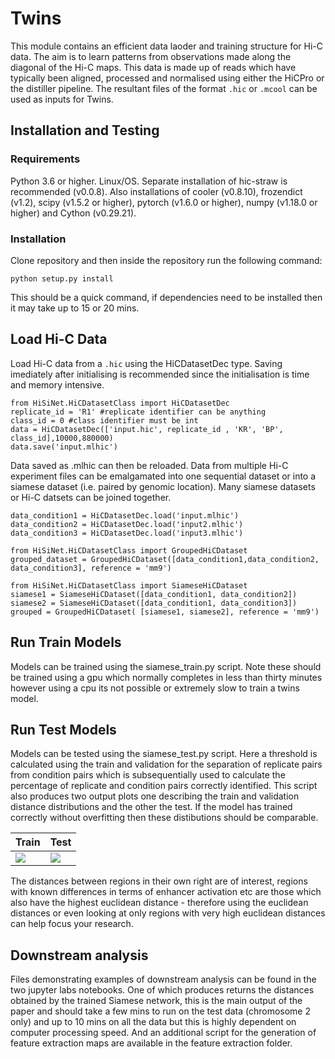 # Twins
This module contains an efficient data laoder and training structure for Hi-C data. The aim is to learn patterns from observations made along the diagonal of the Hi-C maps. This data is made up of reads which have typically been aligned, processed and normalised using either the HiCPro or the distiller pipeline. The resultant files of the format `.hic` or `.mcool` can be used as inputs for Twins. 

## Installation and Testing

### Requirements 
Python 3.6 or higher. Linux/OS. Separate installation of hic-straw is recommended (v0.0.8). Also installations of cooler (v0.8.10),  frozendict (v1.2), scipy (v1.5.2 or higher), pytorch (v1.6.0 or higher), numpy (v1.18.0 or higher) and Cython (v0.29.21). 

### Installation 
Clone repository and then inside the repository run the following command: 

``` python setup.py install ```

This should be a quick command, if dependencies need to be installed then it may take up to 15 or 20 mins. 

## Load Hi-C Data 
Load Hi-C data from a `.hic` using the HiCDatasetDec type. Saving imediately after initialising is recommended since the initialisation is time and memory intensive.

```
from HiSiNet.HiCDatasetClass import HiCDatasetDec
replicate_id = 'R1' #replicate identifier can be anything  
class_id = 0 #class identifier must be int 
data = HiCDatasetDec(['input.hic', replicate_id , 'KR', 'BP', class_id],10000,880000)
data.save('input.mlhic')
```
Data saved as .mlhic can then be reloaded. Data from multiple Hi-C experiment files can be emalgamated into one sequential dataset or into a siamese dataset (i.e. paired by genomic location). Many siamese datasets or Hi-C datsets can be joined together. 

```
data_condition1 = HiCDatasetDec.load('input.mlhic')
data_condition2 = HiCDatasetDec.load('input2.mlhic')
data_condition3 = HiCDatasetDec.load('input3.mlhic')

from HiSiNet.HiCDatasetClass import GroupedHiCDataset
grouped_dataset = GroupedHiCDataset([data_condition1,data_condition2, data_condition3], reference = 'mm9')

from HiSiNet.HiCDatasetClass import SiameseHiCDataset
siamese1 = SiameseHiCDataset([data_condition1, data_condition2]) 
siamese2 = SiameseHiCDataset([data_condition1, data_condition3])
grouped = GroupedHiCDataset( [siamese1, siamese2], reference = 'mm9')

```

## Run Train Models 
Models can be trained using the siamese_train.py script. Note these should be trained using a gpu which normally completes in less than thirty minutes however using a cpu its not possible or extremely slow to train a twins model. 

## Run Test Models

Models can be tested using the siamese_test.py script. Here a threshold is calculated using the train and validation for the separation of replicate pairs from condition pairs which is subsequentially used to calculate the percentage of replicate and condition pairs correctly identified. This script also produces two output plots one describing the train and validation distance distributions and the other the test. If the model has trained correctly without overfitting then these distibutions should be comparable. 

| Train |  Test |
| ------ | ------ |
| ![](output_example/train_dist.png)  | ![](output_example/test_dist.png)|

The distances between regions in their own right are of interest, regions with known differences in terms of enhancer activation etc are those which also have the highest euclidean distance - therefore using the euclidean distances or even looking at only regions with very high euclidean distances can help focus your research. 

## Downstream analysis
Files demonstrating examples of downstream analysis can be found in the two jupyter labs notebooks. One of which produces returns the distances obtained by the trained Siamese network, this is the main output of the paper and should take a few mins to run on the test data (chromosome 2 only) and up to 10 mins on all the data but this is highly dependent on computer processing speed.  And an additional script for the generation of feature extraction maps are available in the feature extraction folder. 

